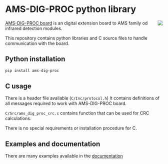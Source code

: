 # AMS-DIG-PROC python library

<img src="docs/source/ams-dig-proc_small.jpg" style="float: right;">

[AMS-DIG-PROC board](https://vigophotonics.com/products/infrared-detection-modules/accessories/accessories-to-the-ams-detection-module-series/) is an digital extension board to AMS family od infrared detection modules.

This repository contains python libraries and C source files to handle communication with the board.

## Python installation
```bash
pip install ams-dig-proc
```

## C usage
There is a header file available (`C/Inc/protocol.h`)
It contains definitions of all messages required to work with AMS-DIG-PROC board.

`C/Src/ams_dig_proc_crc.c` contains function that can be used for CRC calculations.

There is no special requirements or installation procedure for C.

## Examples and documentation
There are many examples available in the [documentation](https://ams-dig-proc.readthedocs.io/en/latest/index.html)


